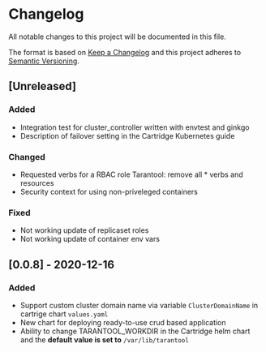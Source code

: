 # Changelog

All notable changes to this project will be documented in this file.

The format is based on [Keep a Changelog](http://keepachangelog.com/en/1.0.0/)
and this project adheres to [Semantic Versioning](http://semver.org/spec/v2.0.0.html).

## [Unreleased]

### Added
- Integration test for cluster_controller written with envtest and ginkgo
- Description of failover setting in the Cartridge Kubernetes guide

### Changed
- Requested verbs for a RBAC role Tarantool: remove all * verbs and resources
- Security context for using non-priveleged containers

### Fixed
- Not working update of replicaset roles
- Not working update of container env vars

## [0.0.8] - 2020-12-16

### Added
- Support custom cluster domain name via variable `ClusterDomainName` in cartrige chart `values.yaml`
- New chart for deploying ready-to-use crud based application
- Ability to change TARANTOOL_WORKDIR in the Cartridge helm chart and the **default value is set to** `/var/lib/tarantool`